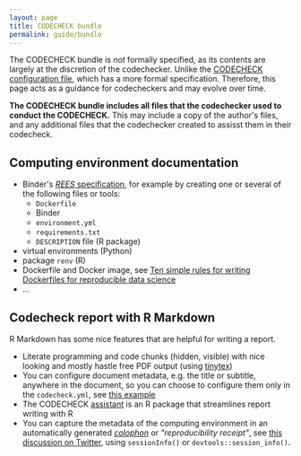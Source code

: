 ```yaml
---
layout: page
title: CODECHECK bundle
permalink: guide/bundle
---
```


The CODECHECK bundle is _not_ formally specified, as its contents are largely at the discretion of the codechecker.
Unlike the [CODECHECK configuration file](/spec/config/latest), which has a more formal specification.
Therefore, this page acts as a guidance for codecheckers and may evolve over time.

**The CODECHECK bundle includes all files that the codechecker used to conduct the CODECHECK.**
This may include a copy of the author's files, and any additional files that the codechecker created to assisst them in their codecheck.

## Computing environment documentation

- Binder's [_REES_ specification](https://repo2docker.readthedocs.io/en/latest/config_files.html#config-files), for example by creating one or several of the following files or tools:
  - `Dockerfile`
  - Binder
  - `environment.yml`
  - `requirements.txt`
  - `DESCRIPTION` file (R package)
- virtual environments (Python)
- package `renv` (R)
- Dockerfile and Docker image, see [Ten simple rules for writing Dockerfiles for reproducible data science](https://doi.org/10.1371/journal.pcbi.1008316)
- ...

## Codecheck report with R Markdown

R Markdown has some nice features that are helpful for writing a report.

- Literate programming and code chunks (hidden, visible) with nice looking and mostly hastle free PDF output (using [tinytex](https://yihui.name/tinytex/))
- You can configure document metadata, e.g. the title or subtitle, anywhere in the document, so you can choose to configure them only in the `codecheck.yml`, see [this example](https://github.com/codecheckers/Piccolo-2020/blob/master/codecheck/piccolo2020-codecheck.Rmd)
- The CODECHECK [assistant](https://github.com/codecheckers/assistant/) is an R package that streamlines report writing with R
- You can capture the metadata of the computing environment in an automatically generated [_colophon_](https://github.com/benmarwick/rrtools/blob/master/inst/templates/paper.Rmd#L105) or _"reproducibility receipt"_, see [this discussion on Twitter](https://twitter.com/MilesMcBain/status/1263272935197782016?s=09), using `sessionInfo()` or `devtools::session_info()`.
